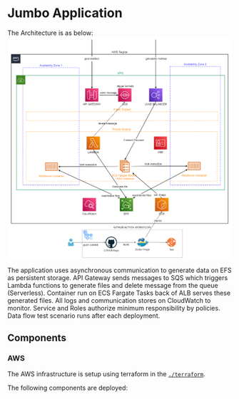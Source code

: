 # Jumbo Application
The Architecture is as below:
![Data Flow](https://github.com/rskaradag/jumbo/blob/master/data-flow.PNG?raw=true)

The application uses asynchronous communication to generate data on EFS as persistent storage. API Gateway sends messages to SQS which triggers Lambda functions to generate files and delete message from the queue (Serverless). Container run on ECS Fargate Tasks back of ALB serves these generated files. All logs and communication stores on CloudWatch to monitor. Service and Roles authorize minimum responsibility by policies. Data flow test scenario runs after each deployment.

## Components
### AWS

The AWS infrastructure is setup using terraform in the [`./terraform`](./Terraform).

The following components are deployed:

